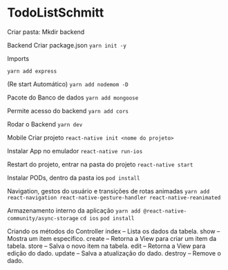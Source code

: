 # TodoListSchmitt

Criar pasta: Mkdir backend

Backend
Criar package.json
`yarn init -y`

Imports

`yarn add express`

(Re start Automático)
`yarn add nodemom -D`

Pacote do Banco de dados
`yarn add mongoose`

Permite acesso do backend
`yarn add cors`

Rodar o Backend
`yarn dev`

Mobile
Criar projeto
`react-native init <nome do projeto>`

Instalar App no emulador
`react-native run-ios`

Restart do projeto, entrar na pasta do projeto
`react-native start`

Instalar PODs, dentro da pasta ios
`pod install`

Navigation, gestos do usuário e transições de rotas animadas
`yarn add react-navigation react-native-gesture-handler react-native-reanimated`

Armazenamento interno da aplicação
`yarn add @react-native-community/async-storage`
`cd ios`
`pod install`


Criando os métodos do Controller
index – Lista os dados da tabela.
show – Mostra um item específico.
create – Retorna a View para criar um item da tabela.
store – Salva o novo item na tabela.
edit – Retorna a View para edição do dado.
update – Salva a atualização do dado.
destroy – Remove o dado.

